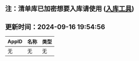 ## 注：清单库已加密想要入库请使用 ([入库工具](https://github.com/BlankTMing/ManifestAutoUpdate/releases))

## 更新时间：2024-09-16 19:54:56
| AppID | 名称 | 类型  |
| :-------------------- | :----------------------------- | :----------- |
| 无 | 无 | 无 |
